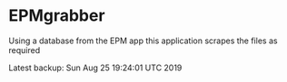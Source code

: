 # EPMgrabber
Using a database from the EPM app this application scrapes the files as required


Latest backup: Sun Aug 25 19:24:01 UTC 2019
